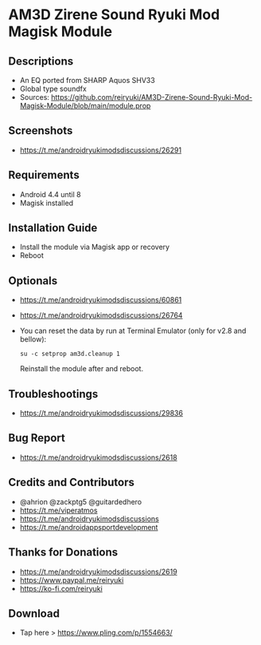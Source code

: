 # AM3D Zirene Sound Ryuki Mod Magisk Module

## Descriptions
- An EQ ported from SHARP Aquos SHV33
- Global type soundfx
- Sources: https://github.com/reiryuki/AM3D-Zirene-Sound-Ryuki-Mod-Magisk-Module/blob/main/module.prop

## Screenshots
- https://t.me/androidryukimodsdiscussions/26291

## Requirements
- Android 4.4 until 8
- Magisk installed

## Installation Guide
- Install the module via Magisk app or recovery
- Reboot

## Optionals
- https://t.me/androidryukimodsdiscussions/60861
- https://t.me/androidryukimodsdiscussions/26764
- You can reset the data by run at Terminal Emulator (only for v2.8 and bellow):

  `su -c setprop am3d.cleanup 1`

  Reinstall the module after and reboot.

## Troubleshootings
- https://t.me/androidryukimodsdiscussions/29836

## Bug Report
- https://t.me/androidryukimodsdiscussions/2618

## Credits and Contributors
- @ahrion @zackptg5 @guitardedhero
- https://t.me/viperatmos
- https://t.me/androidryukimodsdiscussions
- https://t.me/androidappsportdevelopment

## Thanks for Donations
- https://t.me/androidryukimodsdiscussions/2619
- https://www.paypal.me/reiryuki
- https://ko-fi.com/reiryuki

## Download
- Tap here > https://www.pling.com/p/1554663/
